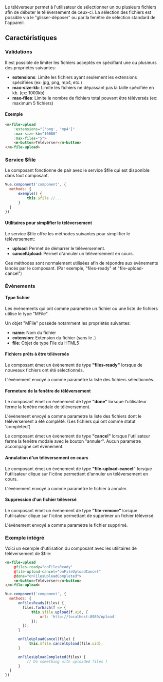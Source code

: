 Le téléverseur permet à l'utilisateur de sélectionner un ou plusieurs fichiers afin de débuter le téléversement de ceux-ci. La sélection des fichiers est possible via le "glisser-déposer" ou par la fenêtre de sélection standard de l'appareil.

## Caractéristiques

### Validations

Il est possible de limiter les fichiers acceptés en spécifiant une ou plusieurs des propriétés suivantes:

* **extensions**: Limite les fichiers ayant seulement les extensions spécifiées (ex: jpg, png, mp4, etc.)
* **max-size-kb**: Limite les fichiers ne dépassant pas la taille spécifiée en kb. (ex: 1000kb)
* **max-files**: Limite le nombre de fichiers total pouvant être téléversés (ex: maximum 5 fichiers)

#### Exemple

```html
<m-file-upload
    :extensions="['png', 'mp4']"
    :max-size-kb="10000"
    :max-files="5">
    <m-button>Téléverser</m-button>
</m-file-upload>
```

### Service $file

Le composant fonctionne de pair avec le service $file qui est disponible dans tout composant.

```javascript
Vue.component('component', {
  methods: {
      exemple() {
          this.$file //...
      }
  }
})
```

#### Utilitaires pour simplifier le téléversement

Le service $file offre les méthodes suivantes pour simplifier le téléversement:

* **upload**: Permet de démarrer le téléversement.
* **cancelUpload**: Permet d'annuler un téléversement en cours.

Ces méthodes sont normalement utilisées afin de répondre aux évènements lancés par le composant. (Par exemple, "files-ready" et "file-upload-cancel")

### Évènements

#### Type fichier

Les évènements qui ont comme paramètre un fichier ou une liste de fichiers utilise le type "MFile".

Un objet "MFile" possède notamment les propriétés suivantes:

* **name**: Nom du fichier
* **extension**: Extension du fichier (sans le .)
* **file**: Objet de type File du HTML5

#### Fichiers prêts à être téléversés

Le composant émet un évènement de type **"files-ready"** lorsque de nouveaux fichiers ont été sélectionnés.

L'évènement envoyé a comme paramètre la liste des fichiers sélectionnés.

#### Fermeture de la fenêtre de téléversement

Le composant émet un évènement de type **"done"** lorsque l'utilisateur ferme la fenêtre modale de téléversement.

L'évènement envoyé a comme paramètre la liste des fichiers dont le téléversement a été complété. (Les fichiers qui ont comme statut 'completed')

Le composant émet un évènement de type **"cancel"** lorsque l'utilisateur ferme la fenêtre modale avec le bouton "annuler". Aucun paramètre accompagne cet évènement.

#### Annulation d'un téléversement en cours

Le composant émet un évènement de type **"file-upload-cancel"** lorsque l'utilisateur clique sur l'icône permettant d'annuler un téléversement en cours.

L'évènement envoyé a comme paramètre le fichier à annuler.

#### Suppression d'un fichier téléversé

Le composant émet un évènement de type **"file-remove"** lorsque l'utilisateur clique sur l'icône permettant de supprimer un fichier téléversé.

L'évènement envoyé a comme paramètre le fichier supprimé.

### Exemple intégré

Voici un exemple d'utilisation du composant avec les utilitaires de téléversement de $file:

```html
<m-file-upload
    @files-ready="onFilesReady"
    @file-upload-cancel="onFileUploadCancel"
    @done="onFilesUploadCompleted">
    <m-button>Téléverser</m-button>
</m-file-upload>
```

```javascript
Vue.component('component', {
  methods: {
      onFilesReady(files) {
        files.forEach(f => {
            this.$file.upload(f.uid, {
                url: 'http://localhost:8989/upload'
            });
        });
      }

      onFileUploadCancel(file) {
           this.$file.cancelUpload(file.uid);
      }

      onFilesUploadCompleted(files) {
          // Do something with uploaded files !
      }
  }
})
```
